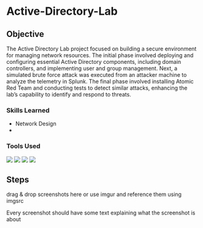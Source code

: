 # Active-Directory-Lab

## Objective
The Active Directory Lab project focused on building a secure environment for managing network resources. The initial phase involved deploying and configuring essential Active Directory components, including domain controllers, and implementing user and group management. Next, a simulated brute force attack was executed from an attacker machine to analyze the telemetry in Splunk. The final phase involved installing Atomic Red Team and conducting tests to detect similar attacks, enhancing the lab’s capability to identify and respond to threats.

### Skills Learned
- Network Design
- 

### Tools Used
  <img src="https://img.shields.io/badge/-Active%20Directory-0078D4?&style=for-the-badge" />
  <img src="https://img.shields.io/badge/-Kali%20Linux-6A0DAD?&style=for-the-badge&logo=Kali%20Linux&logoColor=white" />
  <img src="https://img.shields.io/badge/-Splunk-FFA500?&style=for-the-badge&logo=Splunk&logoColor=white" />
  <img src="https://img.shields.io/badge/-Atomic%20Red%20Team-FF0000?&style=for-the-badge" />

## Steps
drag & drop screenshots here or use imgur and reference them using imgsrc

Every screenshot should have some text explaining what the screenshot is about
